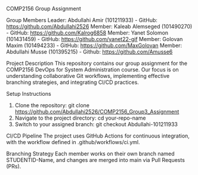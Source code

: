 COMP2156 Group Assignment

Group Members
Leader: Abdullahi Amir (101211933) - GitHub: https://github.com/Abdullahi2526
Member: Kaleab Alemseged (101490270) - GitHub: https://github.com/Kalrog6858
Member: Yanet Solomon (101431459) - GitHub: https://github.com/yanet22-gif
Member: Golovan Maxim (101494233) - GitHub: https://github.com/MaxGolovan
Member: Abdullahi Musse (101395215) - Github: https://github.com/Amusse6

Project Description
This repository contains our group assignment for the COMP2156 DevOps for System Administration course. Our focus is on understanding collaborative Git workflows, implementing effective branching strategies, and integrating CI/CD practices.

Setup Instructions

1. Clone the repository:
   git clone https://github.com/Abdullahi2526/COMP2156_Group3_Assignment
2. Navigate to the project directory:
   cd your-repo-name
3. Switch to your assigned branch:
   git checkout Abdullahi-101211933

CI/CD Pipeline
The project uses GitHub Actions for continuous integration, with the workflow defined in .github/workflows/ci.yml.

Branching Strategy
Each member works on their own branch named STUDENTID-Name, and changes are merged into main via Pull Requests (PRs).
